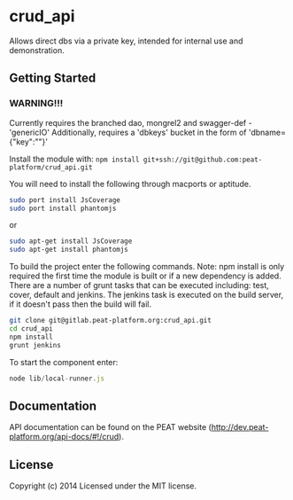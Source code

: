 # crud_api

Allows direct dbs via a private key, intended for internal use and demonstration.

## Getting Started

### WARNING!!!
Currently requires the branched dao, mongrel2 and swagger-def - 'genericIO'
Additionally, requires a 'dbkeys' bucket in the form of 'dbname={"key":"<thekey>"}'

Install the module with: `npm install git+ssh://git@github.com:peat-platform/crud_api.git`

You will need to install the following through macports or aptitude.

```bash
sudo port install JsCoverage
sudo port install phantomjs
```

or

```bash
sudo apt-get install JsCoverage
sudo apt-get install phantomjs
```

To build the project enter the following commands. Note: npm install is only required the first time the module is built or if a new dependency is added. There are a number of grunt tasks that can be executed including: test, cover, default and jenkins. The jenkins task is executed on the build server, if it doesn't pass then the build will fail.

```bash
git clone git@gitlab.peat-platform.org:crud_api.git
cd crud_api
npm install
grunt jenkins
```

To start the component enter:

```javascript
node lib/local-runner.js
```

## Documentation

API documentation can be found on the PEAT website (http://dev.peat-platform.org/api-docs/#!/crud).

## License
Copyright (c) 2014
Licensed under the MIT license.
